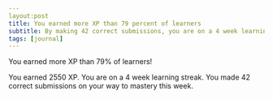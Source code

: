 ```yaml
---
layout:post
title: You earned more XP than 79 percent of learners
subtitle: By making 42 correct submissions, you are on a 4 week learning streak.
tags: [journal]
---
```

You earned more XP than 79% of learners!

You earned 2550 XP.
You are on a 4 week learning streak.
You made 42 correct submissions on your way to mastery this week.
